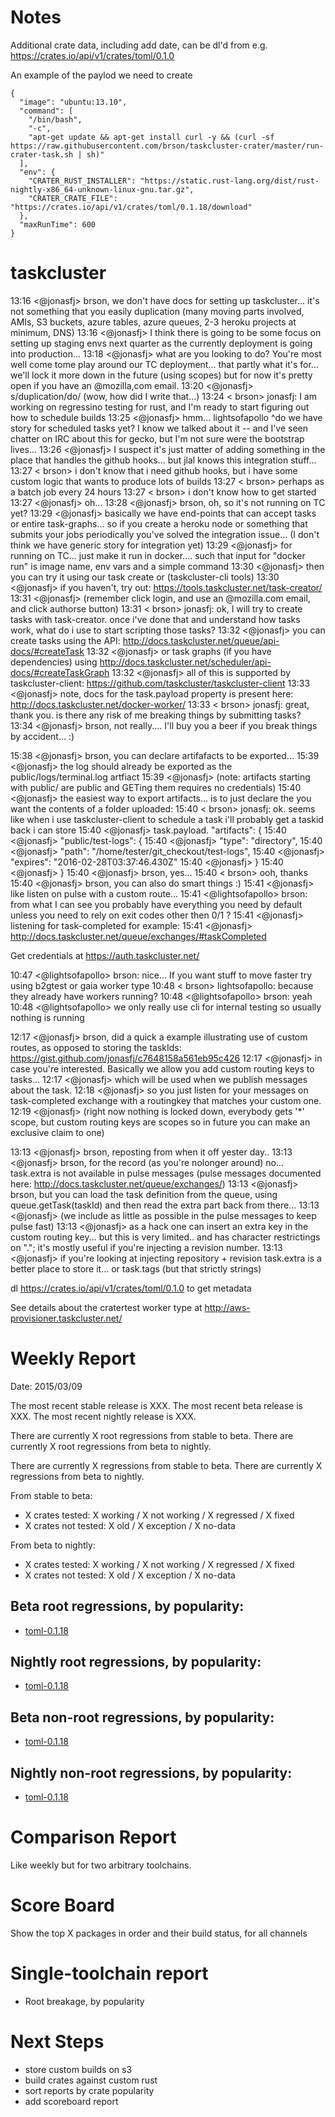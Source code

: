# Notes

Additional crate data, including add date, can be dl'd from e.g. https://crates.io/api/v1/crates/toml/0.1.0

An example of the paylod we need to create

```
{
  "image": "ubuntu:13.10",
  "command": [
    "/bin/bash",
    "-c",
    "apt-get update && apt-get install curl -y && (curl -sf https://raw.githubusercontent.com/brson/taskcluster-crater/master/run-crater-task.sh | sh)"
  ],
  "env": {
    "CRATER_RUST_INSTALLER": "https://static.rust-lang.org/dist/rust-nightly-x86_64-unknown-linux-gnu.tar.gz",
    "CRATER_CRATE_FILE": "https://crates.io/api/v1/crates/toml/0.1.18/download"
  },
  "maxRunTime": 600
}
```

# taskcluster

13:16 <@jonasfj> brson, we don't have docs for setting up taskcluster... it's not something that you easily duplication (many moving parts involved, AMIs, S3 buckets, azure tables, azure queues, 2-3 heroku projects at 
                 minimum, DNS)
13:16 <@jonasfj> I think there is going to be some focus on setting up staging envs next quarter as the currently deployment is going into production...
13:18 <@jonasfj> what are you looking to do? You're most well come tome play around our TC deployment... that partly what it's for...  we'll lock it more down in the future (using scopes) but for now it's pretty open if you 
                 have an @mozilla,com email.
13:20 <@jonasfj> s/duplication/do/ (wow, how did I write that...)
13:24 < brson> jonasfj: I am working on regressino testing for rust, and I'm ready to start figuring out how to schedule builds
13:25 <@jonasfj> hmm... lightsofapollo ^do we have story for scheduled tasks yet? I know we talked about it -- and I've seen chatter on IRC about this for gecko, but I'm not sure were the bootstrap lives...
13:26 <@jonasfj> I suspect it's just matter of adding something in the place that handles the github hooks... but jlal knows this integration stuff...
13:27 < brson> i don't know that i need github hooks, but i have some custom logic that wants to produce lots of builds
13:27 < brson> perhaps as a batch job every 24 hours
13:27 < brson> i don't know how to get started
13:27 <@jonasfj> oh...
13:28 <@jonasfj> brson, oh, so it's not running on TC yet?
13:29 <@jonasfj> basically we have end-points that can accept tasks or entire task-graphs... so if you create a heroku node or something that submits your jobs periodically you've solved the integration issue... (I don't 
                 think we have generic story for integration yet)
13:29 <@jonasfj> for running on TC... just make it run in docker.... such that input for "docker run" is image name, env vars and a simple command
13:30 <@jonasfj> then you can try it using our task create or (taskcluster-cli tools)
13:30 <@jonasfj> if you haven't, try out: https://tools.taskcluster.net/task-creator/
13:31 <@jonasfj> (remember click login, and use an @mozilla.com email, and click authorse button)
13:31 < brson> jonasfj: ok, I will try to create tasks with task-creator. once i've done that and understand how tasks work, what do i use to start scripting those tasks?
13:32 <@jonasfj> you can create tasks using the API: http://docs.taskcluster.net/queue/api-docs/#createTask
13:32 <@jonasfj> or task graphs (if you have dependencies) using http://docs.taskcluster.net/scheduler/api-docs/#createTaskGraph
13:32 <@jonasfj> all of this is supported by taskcluster-client: https://github.com/taskcluster/taskcluster-client
13:33 <@jonasfj> note, docs for the task.payload property is present here: http://docs.taskcluster.net/docker-worker/
13:33 < brson> jonasfj: great, thank you. is there any risk of me breaking things by submitting tasks?
13:34 <@jonasfj> brson, not really.... I'll buy you a beer if you break things by accident... :)

15:38 <@jonasfj> brson, you can declare artifafacts to be exported...
15:39 <@jonasfj> the log should already be exported as the public/logs/terminal.log artfiact
15:39 <@jonasfj> (note: artifacts starting with public/ are public and GETing them requires no credentials)
15:40 <@jonasfj> the easiest way to export artifacts... is to just declare the you want the contents of a  folder uploaded:
15:40 < brson> jonasfj: ok. seems like when i use taskcluster-client to schedule a task i'll probably get a taskid back i can store
15:40 <@jonasfj> task.payload.  "artifacts": {
15:40 <@jonasfj>     "public/test-logs": {
15:40 <@jonasfj>       "type": "directory",
15:40 <@jonasfj>       "path": "/home/tester/git_checkout/test-logs",
15:40 <@jonasfj>       "expires": "2016-02-28T03:37:46.430Z"
15:40 <@jonasfj>     }
15:40 <@jonasfj>   }
15:40 <@jonasfj> brson, yes...
15:40 < brson> ooh, thanks
15:40 <@jonasfj> brson, you can also do smart things :)
15:41 <@jonasfj> like listen on pulse with a custom route...
15:41 <@lightsofapollo> brson: from what I can see you probably have everything you need by default unless you need to rely on exit codes other then 0/1 ?
15:41 <@jonasfj> listening for task-completed for example:
15:41 <@jonasfj> http://docs.taskcluster.net/queue/exchanges/#taskCompleted


Get credentials at https://auth.taskcluster.net/

10:47 <@lightsofapollo> brson: nice... If you want stuff to move faster try using b2gtest or gaia worker type
10:48 < brson> lightsofapollo: because they already have workers running?
10:48 <@lightsofapollo> brson: yeah
10:48 <@lightsofapollo> we only really use cli for internal testing so usually nothing is running 

12:17 <@jonasfj> brson, did a quick a example illustrating use of custom routes, as opposed to storing the taskIds: https://gist.github.com/jonasfj/c7648158a561eb95c426
12:17 <@jonasfj> in case you're interested. Basically we allow you add custom routing keys to tasks...
12:17 <@jonasfj> which will be used when we publish messages about the task.
12:18 <@jonasfj> so you just listen for your messages on task-completed exchange with a routingkey that matches your custom one.
12:19 <@jonasfj> (right now nothing is locked down, everybody gets '*' scope, but custom routing keys are scopes so in future you can make an exclusive claim to one)


13:13 <@jonasfj> brson, reposting from when it off yester day..
13:13 <@jonasfj> <jonasfj> brson, for the record (as you're nolonger around) no... task.extra is not available in pulse messages (pulse messages documented here: http://docs.taskcluster.net/queue/exchanges/)
13:13 <@jonasfj> <jonasfj> brson, but you can load the task definition from the queue, using queue.getTask(taskId) and then read the extra part back from there...
13:13 <@jonasfj> <jonasfj> (we include as little as possible in the pulse messages to keep pulse fast)
13:13 <@jonasfj> <jonasfj> as a hack one  can insert an extra key in the custom routing key... but this is very limited.. and has character restrictings on "."; it's mostly useful if you're injecting a revision number.
13:13 <@jonasfj> <jonasfj> if you're looking at injecting repository + revision task.extra is a better place to store it... or task.tags (but that strictly strings)

dl https://crates.io/api/v1/crates/toml/0.1.0 to get metadata

See details about the cratertest worker type at http://aws-provisioner.taskcluster.net/

# Weekly Report

Date: 2015/03/09

The most recent stable release is XXX.
The most recent beta release is XXX.
The most recent nightly release is XXX.

There are currently X root regressions from stable to beta.
There are currently X root regressions from beta to nightly.

There are currently X regressions from stable to beta.
There are currently X regressions from beta to nightly.

From stable to beta:
* X crates tested: X working / X not working / X regressed / X fixed
* X crates not tested: X old / X exception / X no-data

From beta to nightly:
* X crates tested: X working / X not working / X regressed / X fixed
* X crates not tested: X old / X exception / X no-data

## Beta root regressions, by popularity:

* [toml-0.1.18](link)

## Nightly root regressions, by popularity:

* [toml-0.1.18](link)

## Beta non-root regressions, by popularity:

* [toml-0.1.18](link)

## Nightly non-root regressions, by popularity:

* [toml-0.1.18](link)

# Comparison Report

Like weekly but for two arbitrary toolchains.

# Score Board

Show the top X packages in order and their build status, for all channels

# Single-toolchain report

* Root breakage, by popularity

# Next Steps

* store custom builds on s3
* build crates against custom rust
* sort reports by crate popularity
* add scoreboard report
